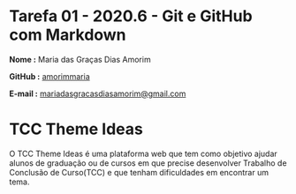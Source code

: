 
# Tarefa 01 - 2020.6 - Git e GitHub com Markdown

**Nome :** Maria das Graças Dias Amorim

**GitHub :** [amorimmaria](https://github.com/amorimmaria)

**E-mail :** <mariadasgracasdiasamorim@gmail.com>

# TCC Theme Ideas

O TCC Theme Ideas é uma plataforma web que tem como objetivo ajudar alunos de graduação ou de cursos em que precise desenvolver Trabalho de Conclusão de Curso(TCC) e que tenham dificuldades em encontrar um tema.




